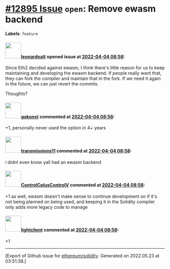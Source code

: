 # [\#12895 Issue](https://github.com/ethereum/solidity/issues/12895) `open`: Remove ewasm backend
**Labels**: `feature`


#### <img src="https://avatars.githubusercontent.com/u/504195?u=ce2facd14af9fd474ebff49f0d44891f56f7500f&v=4" width="50">[leonardoalt](https://github.com/leonardoalt) opened issue at [2022-04-04 08:58](https://github.com/ethereum/solidity/issues/12895):

Since Eth2 decided against ewasm, I think there's little reason for us to keep maintaining and developing the ewasm backend.
If people really want that, they can fork the compiler and maintain that in the fork.
If we need it again in the future, we can just revert the commits.

Thoughts?

#### <img src="https://avatars.githubusercontent.com/u/17802178?u=415799bf0993e702ceb029e13fadb14eb79cfa0a&v=4" width="50">[gakonst](https://github.com/gakonst) commented at [2022-04-04 08:58](https://github.com/ethereum/solidity/issues/12895#issuecomment-1087315878):

+1, personally never used the option in 4+ years

#### <img src="https://avatars.githubusercontent.com/u/26209401?u=528c20ddb5fd6caa622eb9d1eab7f535f5e01859&v=4" width="50">[transmissions11](https://github.com/transmissions11) commented at [2022-04-04 08:58](https://github.com/ethereum/solidity/issues/12895#issuecomment-1088082632):

i didnt even know yall had an ewasm backend

#### <img src="https://avatars.githubusercontent.com/u/44706811?u=9d203cd69caf759662f1f1ae80f8bfc1e86f4541&v=4" width="50">[ControlCplusControlV](https://github.com/ControlCplusControlV) commented at [2022-04-04 08:58](https://github.com/ethereum/solidity/issues/12895#issuecomment-1088085718):

+1 as well, ewasm doesn't make sense to continue development on if it's not being planned on being used, and keeping it in the Solidity compiler only adds more legacy code to manage

#### <img src="https://avatars.githubusercontent.com/u/14004106?u=17bd7e09ec0361a4b4431c6ff715a79d7de94f44&v=4" width="50">[lightclient](https://github.com/lightclient) commented at [2022-04-04 08:58](https://github.com/ethereum/solidity/issues/12895#issuecomment-1088812543):

+1


-------------------------------------------------------------------------------



[Export of Github issue for [ethereum/solidity](https://github.com/ethereum/solidity). Generated on 2022.05.23 at 03:51:38.]
